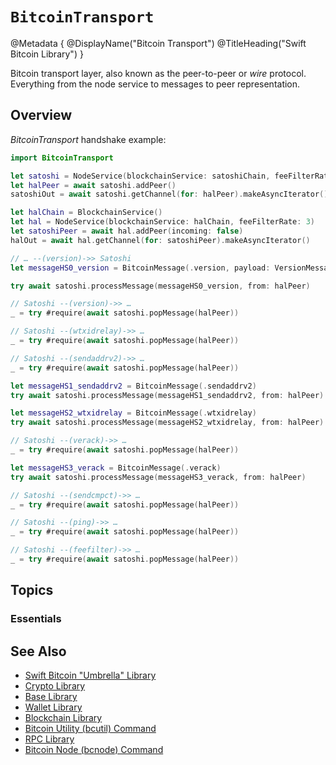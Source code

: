 # ``BitcoinTransport``

@Metadata {
    @DisplayName("Bitcoin Transport")
    @TitleHeading("Swift Bitcoin Library")
}

Bitcoin transport layer, also known as the peer-to-peer or _wire_ protocol. Everything from the node service to messages to peer representation.

## Overview

_BitcoinTransport_ handshake example:

```swift
import BitcoinTransport

let satoshi = NodeService(blockchainService: satoshiChain, feeFilterRate: 2)
let halPeer = await satoshi.addPeer()
satoshiOut = await satoshi.getChannel(for: halPeer).makeAsyncIterator()

let halChain = BlockchainService()
let hal = NodeService(blockchainService: halChain, feeFilterRate: 3)
let satoshiPeer = await hal.addPeer(incoming: false)
halOut = await hal.getChannel(for: satoshiPeer).makeAsyncIterator()

// … --(version)->> Satoshi
let messageHS0_version = BitcoinMessage(.version, payload: VersionMessage().data)

try await satoshi.processMessage(messageHS0_version, from: halPeer)

// Satoshi --(version)->> …
_ = try #require(await satoshi.popMessage(halPeer))

// Satoshi --(wtxidrelay)->> …
_ = try #require(await satoshi.popMessage(halPeer))

// Satoshi --(sendaddrv2)->> …
_ = try #require(await satoshi.popMessage(halPeer))

let messageHS1_sendaddrv2 = BitcoinMessage(.sendaddrv2)
try await satoshi.processMessage(messageHS1_sendaddrv2, from: halPeer)

let messageHS2_wtxidrelay = BitcoinMessage(.wtxidrelay)
try await satoshi.processMessage(messageHS2_wtxidrelay, from: halPeer)

// Satoshi --(verack)->> …
_ = try #require(await satoshi.popMessage(halPeer))

let messageHS3_verack = BitcoinMessage(.verack)
try await satoshi.processMessage(messageHS3_verack, from: halPeer)

// Satoshi --(sendcmpct)->> …
_ = try #require(await satoshi.popMessage(halPeer))

// Satoshi --(ping)->> …
_ = try #require(await satoshi.popMessage(halPeer))

// Satoshi --(feefilter)->> …
_ = try #require(await satoshi.popMessage(halPeer))
```

## Topics

### Essentials


## See Also

- [Swift Bitcoin "Umbrella" Library][swiftbitcoin]
- [Crypto Library][crypto]
- [Base Library][base]
- [Wallet Library][wallet]
- [Blockchain Library][blockchain]
- [Bitcoin Utility (bcutil) Command][bcutil]
- [RPC Library][rpc]
- [Bitcoin Node (bcnode) Command][bcnode]

<!-- links -->

[swiftbitcoin]: https://swift-bitcoin.github.io/docc/documentation/bitcoin/
[crypto]: https://swift-bitcoin.github.io/docc/crypto/documentation/bitcoincrypto/
[base]: https://swift-bitcoin.github.io/docc/base/documentation/bitcoinbase/
[wallet]: https://swift-bitcoin.github.io/docc/wallet/documentation/bitcoinwallet/
[blockchain]: https://swift-bitcoin.github.io/docc/blockchain/documentation/bitcoinblockchain/
[rpc]: https://swift-bitcoin.github.io/docc/rpc/documentation/bitcoinrpc/
[bcnode]: https://swift-bitcoin.github.io/docc/bcnode/documentation/bitcoinnode/
[bcutil]: https://swift-bitcoin.github.io/docc/bcutil/documentation/bitcoinutility/
